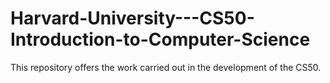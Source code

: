 # Harvard-University---CS50-Introduction-to-Computer-Science
This repository offers the work carried out in the development of the CS50.
